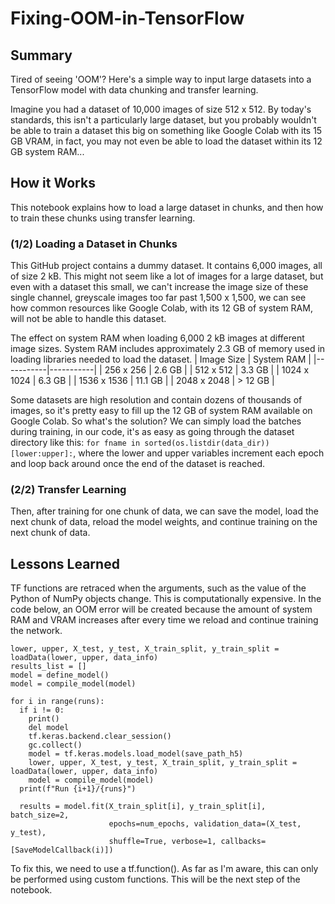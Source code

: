 # Fixing-OOM-in-TensorFlow
## Summary
Tired of seeing 'OOM'? Here's a simple way to input large datasets into a TensorFlow model with data chunking and transfer learning.

Imagine you had a dataset of 10,000 images of size 512 x 512. By today's standards, this isn't a particularly large dataset, but you probably wouldn't be able to train a dataset this big on something like Google Colab with its 15 GB VRAM, in fact, you may not even be able to load the dataset within its 12 GB system RAM...

## How it Works
This notebook explains how to load a large dataset in chunks, and then how to train these chunks using transfer learning.

### (1/2) Loading a Dataset in Chunks
This GitHub project contains a dummy dataset. It contains 6,000 images, all of size 2 kB. This might not seem like a lot of images for a large dataset, but even with a dataset this small, we can't increase the image size of these single channel, greyscale images too far past 1,500 x 1,500, we can see how common resources like Google Colab, with its 12 GB of system RAM, will not be able to handle this dataset.

The effect on system RAM when loading 6,000 2 kB images at different image sizes. System RAM includes approximately 2.3 GB of memory used in loading libraries needed to load the dataset.
| Image Size | System RAM |
|-----------|-----------|
|  256 x 256  | 2.6 GB  |
|  512 x 512  | 3.3 GB  |
| 1024 x 1024 | 6.3 GB  |
| 1536 x 1536 | 11.1 GB |
| 2048 x 2048 | > 12 GB |

Some datasets are high resolution and contain dozens of thousands of images, so it's pretty easy to fill up the 12 GB of system RAM available on Google Colab. So what's the solution? We can simply load the batches during training, in our code, it's as easy as going through the dataset directory like this: ```for fname in sorted(os.listdir(data_dir))[lower:upper]:```, where the lower and upper variables increment each epoch and loop back around once the end of the dataset is reached.

### (2/2) Transfer Learning
Then, after training for one chunk of data, we can save the model, load the next chunk of data, reload the model weights, and continue training on the next chunk of data.

## Lessons Learned
TF functions are retraced when the arguments, such as the value of the Python of NumPy objects change. This is computationally expensive. In the code below, an OOM error will be created because the amount of system RAM and VRAM increases after every time we reload and continue training the network.

```
lower, upper, X_test, y_test, X_train_split, y_train_split = loadData(lower, upper, data_info)
results_list = []
model = define_model()
model = compile_model(model)

for i in range(runs):
  if i != 0:
    print()
    del model
    tf.keras.backend.clear_session()
    gc.collect()
    model = tf.keras.models.load_model(save_path_h5)
    lower, upper, X_test, y_test, X_train_split, y_train_split = loadData(lower, upper, data_info)
    model = compile_model(model)
  print(f"Run {i+1}/{runs}")

  results = model.fit(X_train_split[i], y_train_split[i], batch_size=2,
                      epochs=num_epochs, validation_data=(X_test, y_test),
                      shuffle=True, verbose=1, callbacks=[SaveModelCallback(i)])
```

To fix this, we need to use a tf.function(). As far as I'm aware, this can only be performed using custom functions. This will be the next step of the notebook.
